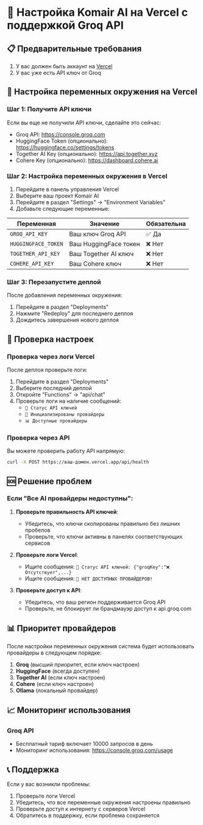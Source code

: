 # 🚀 Настройка Komair AI на Vercel с поддержкой Groq API

## 📋 Предварительные требования
1. У вас должен быть аккаунт на [Vercel](https://vercel.com)
2. У вас уже есть API ключ от Groq

## 🔧 Настройка переменных окружения на Vercel

### Шаг 1: Получите API ключи
Если вы еще не получили API ключи, сделайте это сейчас:
- Groq API: https://console.groq.com
- HuggingFace Token (опционально): https://huggingface.co/settings/tokens
- Together AI Key (опционально): https://api.together.xyz
- Cohere Key (опционально): https://dashboard.cohere.ai

### Шаг 2: Настройка переменных окружения в Vercel

1. Перейдите в панель управления Vercel
2. Выберите ваш проект Komair AI
3. Перейдите в раздел "Settings" → "Environment Variables"
4. Добавьте следующие переменные:

| Переменная | Значение | Обязательна |
|------------|----------|-------------|
| `GROQ_API_KEY` | Ваш ключ Groq API | ✅ Да |
| `HUGGINGFACE_TOKEN` | Ваш HuggingFace токен | ❌ Нет |
| `TOGETHER_API_KEY` | Ваш Together AI ключ | ❌ Нет |
| `COHERE_API_KEY` | Ваш Cohere ключ | ❌ Нет |

### Шаг 3: Перезапустите деплой
После добавления переменных окружения:
1. Перейдите в раздел "Deployments"
2. Нажмите "Redeploy" для последнего деплоя
3. Дождитесь завершения нового деплоя

## 🧪 Проверка настроек

### Проверка через логи Vercel
После деплоя проверьте логи:
1. Перейдите в раздел "Deployments"
2. Выберите последний деплой
3. Откройте "Functions" → "api/chat"
4. Проверьте логи на наличие сообщений:
   - `🔑 Статус API ключей`
   - `🔄 Инициализированы провайдеры`
   - `📊 Доступные провайдеры`

### Проверка через API
Вы можете проверить работу API напрямую:
```bash
curl -X POST https://ваш-домен.vercel.app/api/health
```

## 🆘 Решение проблем

### Если "Все AI провайдеры недоступны":

1. **Проверьте правильность API ключей**:
   - Убедитесь, что ключи скопированы правильно без лишних пробелов
   - Проверьте, что ключи активны в панелях соответствующих сервисов

2. **Проверьте логи Vercel**:
   - Ищите сообщения: `🔑 Статус API ключей: {"groqKey":"❌ Отсутствует",...}`
   - Ищите сообщения: `🚨 НЕТ ДОСТУПНЫХ ПРОВАЙДЕРОВ!`

3. **Проверьте доступ к API**:
   - Убедитесь, что ваш регион поддерживается Groq API
   - Проверьте, не блокирует ли брандмауэр доступ к api.groq.com

## 📊 Приоритет провайдеров

После настройки переменных окружения система будет использовать провайдеры в следующем порядке:
1. **Groq** (высший приоритет, если ключ настроен)
2. **HuggingFace** (всегда доступен)
3. **Together AI** (если ключ настроен)
4. **Cohere** (если ключ настроен)
5. **Ollama** (локальный провайдер)

## 📈 Мониторинг использования

### Groq API
- Бесплатный тариф включает 10000 запросов в день
- Мониторинг использования: https://console.groq.com/usage

## 📞 Поддержка

Если у вас возникли проблемы:
1. Проверьте логи Vercel
2. Убедитесь, что все переменные окружения настроены правильно
3. Проверьте доступ к интернету с серверов Vercel
4. Обратитесь в поддержку, если проблема сохраняется